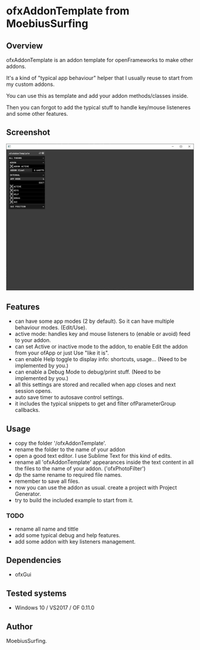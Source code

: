 # ofxAddonTemplate from MoebiusSurfing

## Overview
ofxAddonTemplate is an addon template for openFrameworks to make other addons.

It's a kind of "typical app behaviour" helper that I usually reuse to start from my custom addons.

You can use this as template and add your addon methods/classes inside.

Then you can forgot to add the typical stuff to handle key/mouse listeneres and some other features.

## Screenshot
![Alt text](/screenshot.JPG?raw=true "MoebiusSurfing")

## Features
- can have some app modes  (2 by default). So it can have multiple behaviour modes. (Edit/Use).
- active mode: handles key and mouse listeners to (enable or avoid) feed to your addon.
- can set Active or inactive mode to the addon, to enable Edit the addon from your ofApp or just Use "like it is".
- can enable Help toggle to display info: shortcuts, usage... (Need to be implemented by you.)
- can enable a Debug Mode to debug/print stuff. (Need to be implemented by you.)
- all this settings are stored and recalled when app closes and next session opens.
- auto save timer to autosave control settings.
- it includes the typical snippets to get and filter ofParameterGroup callbacks.

## Usage
- copy the folder '/ofxAddonTemplate'.
- rename the folder to the name of your addon
- open a good text editor. I use Sublime Text for this kind of edits.
- rename all 'ofxAddonTemplate' appearances inside the text content in all the files to the name of your addon. ('ofxPhotoFilter')
- dp the same rename to required file names.
- remember to save all files.
- now you can use the addon as usual. create a project with Project Generator. 
- try to build the included example to start from it.

### TODO
- rename all name and tittle
- add some typical debug and help features.
- add some addon with key listeners management.

## Dependencies
- ofxGui

## Tested systems
- Windows 10 / VS2017 / OF 0.11.0

## Author
MoebiusSurfing. 
